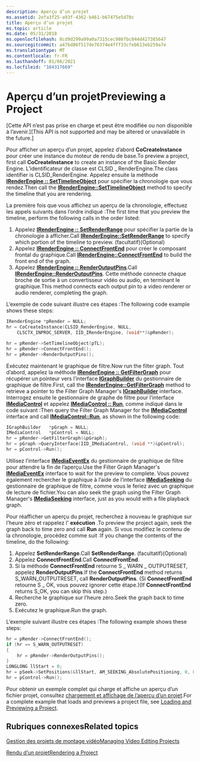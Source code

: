 ```yaml
---
description: Aperçu d’un projet
ms.assetid: 2efa3f25-a93f-4362-b461-b67475e5d78c
title: Aperçu d’un projet
ms.topic: article
ms.date: 05/31/2018
ms.openlocfilehash: 8cd9d299a99a0a7315cec986fbc044d427385647
ms.sourcegitcommit: a47bd86f517de76374e4fff33cfeb613eb259a7e
ms.translationtype: MT
ms.contentlocale: fr-FR
ms.lasthandoff: 01/06/2021
ms.locfileid: "104317669"
---
```

# <a name="previewing-a-project"></a><span data-ttu-id="4cc83-103">Aperçu d’un projet</span><span class="sxs-lookup"><span data-stu-id="4cc83-103">Previewing a Project</span></span>

<span data-ttu-id="4cc83-104">\[Cette API n’est pas prise en charge et peut être modifiée ou non disponible à l’avenir.\]</span><span class="sxs-lookup"><span data-stu-id="4cc83-104">\[This API is not supported and may be altered or unavailable in the future.\]</span></span>

<span data-ttu-id="4cc83-105">Pour afficher un aperçu d’un projet, appelez d’abord **CoCreateInstance** pour créer une instance du moteur de rendu de base.</span><span class="sxs-lookup"><span data-stu-id="4cc83-105">To preview a project, first call **CoCreateInstance** to create an instance of the Basic Render Engine.</span></span> <span data-ttu-id="4cc83-106">L’identificateur de classe est CLSID \_ RenderEngine.</span><span class="sxs-lookup"><span data-stu-id="4cc83-106">The class identifier is CLSID\_RenderEngine.</span></span> <span data-ttu-id="4cc83-107">Appelez ensuite la méthode [**IRenderEngine :: SetTimelineObject**](irenderengine-settimelineobject.md) pour spécifier la chronologie que vous rendez.</span><span class="sxs-lookup"><span data-stu-id="4cc83-107">Then call the [**IRenderEngine::SetTimelineObject**](irenderengine-settimelineobject.md) method to specify the timeline that you are rendering.</span></span>

<span data-ttu-id="4cc83-108">La première fois que vous affichez un aperçu de la chronologie, effectuez les appels suivants dans l’ordre indiqué :</span><span class="sxs-lookup"><span data-stu-id="4cc83-108">The first time that you preview the timeline, perform the following calls in the order listed:</span></span>

1.  <span data-ttu-id="4cc83-109">Appelez [**IRenderEngine :: SetRenderRange**](irenderengine-setrenderrange.md) pour spécifier la partie de la chronologie à afficher.</span><span class="sxs-lookup"><span data-stu-id="4cc83-109">Call [**IRenderEngine::SetRenderRange**](irenderengine-setrenderrange.md) to specify which portion of the timeline to preview.</span></span> <span data-ttu-id="4cc83-110">(facultatif)</span><span class="sxs-lookup"><span data-stu-id="4cc83-110">(Optional)</span></span>
2.  <span data-ttu-id="4cc83-111">Appelez [**IRenderEngine :: ConnectFrontEnd**](irenderengine-connectfrontend.md) pour créer le composant frontal du graphique.</span><span class="sxs-lookup"><span data-stu-id="4cc83-111">Call [**IRenderEngine::ConnectFrontEnd**](irenderengine-connectfrontend.md) to build the front end of the graph.</span></span>
3.  <span data-ttu-id="4cc83-112">Appelez [**IRenderEngine :: RenderOutputPins**](irenderengine-renderoutputpins.md).</span><span class="sxs-lookup"><span data-stu-id="4cc83-112">Call [**IRenderEngine::RenderOutputPins**](irenderengine-renderoutputpins.md).</span></span> <span data-ttu-id="4cc83-113">Cette méthode connecte chaque broche de sortie à un convertisseur vidéo ou audio, en terminant le graphique.</span><span class="sxs-lookup"><span data-stu-id="4cc83-113">This method connects each output pin to a video renderer or audio renderer, completing the graph.</span></span>

<span data-ttu-id="4cc83-114">L’exemple de code suivant illustre ces étapes :</span><span class="sxs-lookup"><span data-stu-id="4cc83-114">The following code example shows these steps:</span></span>


```C++
IRenderEngine *pRender = NULL; 
hr = CoCreateInstance(CLSID_RenderEngine, NULL, 
    CLSCTX_INPROC_SERVER, IID_IRenderEngine, (void**)&pRender);

hr = pRender->SetTimelineObject(pTL);
hr = pRender->ConnectFrontEnd();
hr = pRender->RenderOutputPins();
```



<span data-ttu-id="4cc83-115">Exécutez maintenant le graphique de filtre.</span><span class="sxs-lookup"><span data-stu-id="4cc83-115">Now run the filter graph.</span></span> <span data-ttu-id="4cc83-116">Tout d’abord, appelez la méthode [**IRenderEngine :: GetFilterGraph**](irenderengine-getfiltergraph.md) pour récupérer un pointeur vers l’interface [**IGraphBuilder**](/windows/desktop/api/Strmif/nn-strmif-igraphbuilder) du gestionnaire de graphique de filtre.</span><span class="sxs-lookup"><span data-stu-id="4cc83-116">First, call the [**IRenderEngine::GetFilterGraph**](irenderengine-getfiltergraph.md) method to retrieve a pointer to the Filter Graph Manager's [**IGraphBuilder**](/windows/desktop/api/Strmif/nn-strmif-igraphbuilder) interface.</span></span> <span data-ttu-id="4cc83-117">Interrogez ensuite le gestionnaire de graphe de filtre pour l’interface [**IMediaControl**](/windows/desktop/api/Control/nn-control-imediacontrol) et appelez [**IMediaControl :: Run**](/windows/desktop/api/Control/nf-control-imediacontrol-run), comme indiqué dans le code suivant :</span><span class="sxs-lookup"><span data-stu-id="4cc83-117">Then query the Filter Graph Manager for the [**IMediaControl**](/windows/desktop/api/Control/nn-control-imediacontrol) interface and call [**IMediaControl::Run**](/windows/desktop/api/Control/nf-control-imediacontrol-run), as shown in the following code:</span></span>


```C++
IGraphBuilder   *pGraph = NULL;
IMediaControl   *pControl = NULL;
hr = pRender->GetFilterGraph(&pGraph);
hr = pGraph->QueryInterface(IID_IMediaControl, (void **)&pControl);
hr = pControl->Run();
```



<span data-ttu-id="4cc83-118">Utilisez l’interface [**IMediaEventEx**](/windows/desktop/api/Control/nn-control-imediaeventex) du gestionnaire de graphique de filtre pour attendre la fin de l’aperçu.</span><span class="sxs-lookup"><span data-stu-id="4cc83-118">Use the Filter Graph Manager's [**IMediaEventEx**](/windows/desktop/api/Control/nn-control-imediaeventex) interface to wait for the preview to complete.</span></span> <span data-ttu-id="4cc83-119">Vous pouvez également rechercher le graphique à l’aide de l’interface [**IMediaSeeking**](/windows/desktop/api/Strmif/nn-strmif-imediaseeking) du gestionnaire de graphique de filtre, comme vous le feriez avec un graphique de lecture de fichier.</span><span class="sxs-lookup"><span data-stu-id="4cc83-119">You can also seek the graph using the Filter Graph Manager's [**IMediaSeeking**](/windows/desktop/api/Strmif/nn-strmif-imediaseeking) interface, just as you would with a file playback graph.</span></span>

<span data-ttu-id="4cc83-120">Pour réafficher un aperçu du projet, recherchez à nouveau le graphique sur l’heure zéro et rappelez l' **exécution** .</span><span class="sxs-lookup"><span data-stu-id="4cc83-120">To preview the project again, seek the graph back to time zero and call **Run** again.</span></span> <span data-ttu-id="4cc83-121">Si vous modifiez le contenu de la chronologie, procédez comme suit :</span><span class="sxs-lookup"><span data-stu-id="4cc83-121">If you change the contents of the timeline, do the following:</span></span>

1.  <span data-ttu-id="4cc83-122">Appelez **SetRenderRange**.</span><span class="sxs-lookup"><span data-stu-id="4cc83-122">Call **SetRenderRange**.</span></span> <span data-ttu-id="4cc83-123">(facultatif)</span><span class="sxs-lookup"><span data-stu-id="4cc83-123">(Optional)</span></span>
2.  <span data-ttu-id="4cc83-124">Appelez **ConnectFrontEnd**.</span><span class="sxs-lookup"><span data-stu-id="4cc83-124">Call **ConnectFrontEnd**.</span></span>
3.  <span data-ttu-id="4cc83-125">Si la méthode **ConnectFrontEnd** retourne S \_ WARN \_ OUTPUTRESET, appelez **RenderOutputPins**.</span><span class="sxs-lookup"><span data-stu-id="4cc83-125">If the **ConnectFrontEnd** method returns S\_WARN\_OUTPUTRESET, call **RenderOutputPins**.</span></span> <span data-ttu-id="4cc83-126">(Si **ConnectFrontEnd** retourne S \_ OK, vous pouvez ignorer cette étape.)</span><span class="sxs-lookup"><span data-stu-id="4cc83-126">(If **ConnectFrontEnd** returns S\_OK, you can skip this step.)</span></span>
4.  <span data-ttu-id="4cc83-127">Recherche le graphique sur l’heure zéro.</span><span class="sxs-lookup"><span data-stu-id="4cc83-127">Seek the graph back to time zero.</span></span>
5.  <span data-ttu-id="4cc83-128">Exécutez le graphique.</span><span class="sxs-lookup"><span data-stu-id="4cc83-128">Run the graph.</span></span>

<span data-ttu-id="4cc83-129">L’exemple suivant illustre ces étapes :</span><span class="sxs-lookup"><span data-stu-id="4cc83-129">The following example shows these steps:</span></span>


```C++
hr = pRender->ConnectFrontEnd();
if (hr == S_WARN_OUTPUTRESET)
{
    hr = pRender->RenderOutputPins();
}
LONGLONG llStart = 0; 
hr = pSeek->SetPositions(&llStart, AM_SEEKING_AbsolutePositioning, 0, 0); 
hr = pControl->Run();
```



<span data-ttu-id="4cc83-130">Pour obtenir un exemple complet qui charge et affiche un aperçu d’un fichier projet, consultez [chargement et affichage de l’aperçu d’un projet](loading-and-previewing-a-project.md).</span><span class="sxs-lookup"><span data-stu-id="4cc83-130">For a complete example that loads and previews a project file, see [Loading and Previewing a Project](loading-and-previewing-a-project.md).</span></span>

## <a name="related-topics"></a><span data-ttu-id="4cc83-131">Rubriques connexes</span><span class="sxs-lookup"><span data-stu-id="4cc83-131">Related topics</span></span>

<dl> <dt>

[<span data-ttu-id="4cc83-132">Gestion des projets de montage vidéo</span><span class="sxs-lookup"><span data-stu-id="4cc83-132">Managing Video Editing Projects</span></span>](managing-video-editing-projects.md)
</dt> <dt>

[<span data-ttu-id="4cc83-133">Rendu d’un projet</span><span class="sxs-lookup"><span data-stu-id="4cc83-133">Rendering a Project</span></span>](rendering-a-project.md)
</dt> </dl>

 

 



